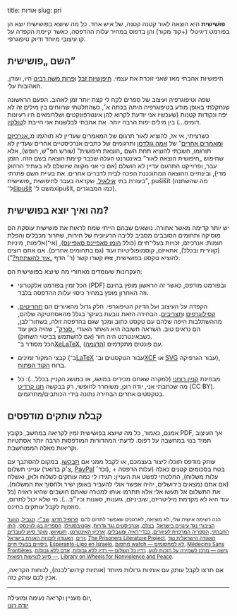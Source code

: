 title: אודות
slug: pri

**פוּשִׁישִׁית** היא הוצאה לאור קטנה קטנה, של איש אחד. כל מה שיוצא בפושישית יוצא הן בפורמט דיגיטלי (+קוד מקור) והן בדפוס במחיר עלות ההדפסה, כאשר קיימת הקפדה על קו עיצובי מיוחד ודיוק טיפוגרפי.



## השם „פושישית”

חיפושיות אהבתי מאז שאני זוכרת את עצמי. [חיפושיות זבל](https://he.wikipedia.org/wiki/%D7%97%D7%99%D7%A4%D7%95%D7%A9%D7%99%D7%AA_%D7%96%D7%91%D7%9C) ו[פרות משה רבינו](https://he.wikipedia.org/wiki/%D7%9E%D7%95%D7%A9%D7%99%D7%AA_%D7%94%D7%A9%D7%91%D7%A2) היו, ועודן, האהובות עלי.

שפה וטיפוגרפיה ועיצוב של ספרים לקח לי קצת יותר זמן לאהוב. הפעם הראשונה שנתקלתי באופן מודע בטיפוגרפיה היתה בכתה א׳, כשהחלטתי שרווחים בין מילים זה לא יפה ונקודות קטנות (שעכשיו אני יודעת לקרוא להן אינטרפונקטים ושלרומאים היו רעיונות דומים…) בין מילים יפות הרבה יותר. את אהבתי לבלשנות אני חייבת ל<a href="http://en.wikipedia.org/wiki/Languages_of_Arda">טולקין</a>.

כשרציתי, אי אז, להוציא לאור תרגום של המאמרים שעדיין לא תורגמו מ„<a href="http://en.wikipedia.org/wiki/Anarchism_and_Other_Essays">אנרכיזם ומאמרים אחרים</a>” של <a href="http://en.wikipedia.org/wiki/Emma_Goldman">אמה גולדמן</a> ותרגומים של כתבים אנרכיסטיים אחרים שעדיין לא תורגמו, חשבתי להוציא תחת השם „הוצאת חיפושית” (שורש חפ״ש, חופש), אלא שחיפוש „חיפושית הוצאה לאור” באינטרנט העלה שכבר קיימת הוצאה בשם הזה. הזמן עבר, ופרוייקט התרגום עדיין לא הושלם (אם כי אני מקווה שיושלם לא בעתיד הרחוק מדי), ובינתיים ההוצאה המתוככנת הפכה לבית לדברים אחרים. את בעיית השם פתרתי בעזרת בתי <a href="http://twitter.com/Lulitroll">אילאיל</a>, שקראה בעבר לחיפושית „פושישית”, pušišít (מה שהשתנה ל־<a href="http://twitter.com/Lulitroll/status/22468796915">šipušít</a> משם ל־xipušít, כמו המבוגרים).



## מה ואיך יוצא בפושישית?

יש יותר קדימה מאשר אחורה. נושאים שבהם הייתי שמח לראות את פושישית עוסקת הם מוסיקה ותחומים הסובבים מסביב לליבה הרעיונית של חירות, שחרור מכבלים והפלת חומות: אנרכיזם, זכויות בעלי־חיים (כולל <a href="http://en.wikipedia.org/wiki/Homo_sapiens_sapiens">הומו סאפיינס סאפיינס</a>), (אי־)אלימות, מיניות (קווירית ובכלל), אתאיזם, קוסמופוליטיות ועוד (גם בתחומים אחרים). אם אתם רוצים להוציא טקסט בפושישית, <strike>צרו</strike> קִשרו קשר (ר׳ הדף „<a href="?page_id=20">איך להשתתף?</a>”).

העקרונות שעומדים מאחורי מה שיוצא בפושישית הם:

* הכל זמין בפורמט אלקטרוני (PDF) ובפורמט מודפס, כאשר זה הראשון מופץ בחינם וזה האחרון מופץ במחיר כיסוי עלות ההדפסה בלבד.

* הקפדה על העיצוב ועל הדיוק הטיפוגרפי. חלק גדול מהאיורים הם <a href="http://en.wikipedia.org/wiki/Engraving">תחריטים</a>, <a href="http://en.wikipedia.org/wiki/Woodcut">קסילוגרפים</a> ו<a href="http://en.wikipedia.org/wiki/Etching">תצריבים</a>. הבחירה הזאת נובעת בעיקר בגלל מהאסתטיקה שלהם, מההשתלבות היפה שלהם עם טקסט כתוב ומכך שגם בהדפסה זולה, בשחור־לבן, הם נראים טוב. השראה חשובה היא האתר האגדי „<a href="http://snark.co.il/">סנרק</a>”, שהיה כאן עוד כשבאינטרנט היה חור (אם להשתמש בביטוי השחוק).<br />
הכל מסודר ב־<a href="http://scripts.sil.org/XeTeX">XeLaTeX</a>, עם פונטים מתקדמים (<a href="http://nitens.org/taraborelli/latex">הדגמה</a>).

* קבצי המקור זמינים (ב־<a href="http://en.wikipedia.org/wiki/LaTeX">LaTeX</a> עבור הטקסטים וב־<a href="http://en.wikipedia.org/wiki/XCF_(file_format)">XCF</a> או [SVG](https://he.wikipedia.org/wiki/SVG) עבור הגרפיקה), ברוח <a href="http://en.wikipedia.org/wiki/Open_source">הקוד הפתוח</a>.

* מבחינת <a href="http://en.wikipedia.org/wiki/Intellectual_property">קניין רוחני</a> (למקרה שאתם מכירים במושג, או במושג הקניין בכלל…): כל מה שכתבתי אני, יודה רונן, משוחרר לחופשי, רק בבקשה [תנו קרדיט](https://creativecommons.org/licenses/by/4.0/) (CC BY). בטקסטים אחרים הבחירה נתונה בידי הכותבים/מתרגמים.



<h2 id="presajxoj">קבלת עותקים מודפסים</h2>

אמנם, כאמור, כל מה שיוצא בפושישית זמין לקריאה במחשב, כקובץ PDF, אך העיצוב תמיד בנוי במחשבה על דפוס. לדעתי המהדורות המודפסות הרבה יותר אסתטיות וקריאות מאלה הממוחשבת.

עותק מודפס תוכלו ליצור בעצמכם, או לקבל ממני אם [תבקשו](http://me.digitalwords.net/). במקום להסתבך עם ענייני תשלום (צ׳ק בדואר, <a href="https://www.paypal.com/">PayPal</a> וכד׳), בטח בסכומים קטנים כאלה (עלות הדפסה + עלות משלוח), החלטתי לפשט את העניין: תגידו לי כמה עותקים לשלוח ולאן, ואשלח (אם אתם נמצאים בירושלים, יהיה אפשר אולי להעביר באופן ישיר ולחסוך את המשלוח). את התשלום אל תעשו אלי אלא תתרמו אותו למטרה שאתם חושבים שהיא ראויה (כל עוד היא לא מקדמת מיליטריזם, שוביניזם, גזענות, סוגנות וכיו״ב…). מי שלא יכול לתרום, מוזמןת לקבל עותקים בחינם.

<small>הנה רשימה אישית שלי, לא מוציאה, לארגונים שאפשר לתרום להם: <a href="http://www.newprofile.org/">פרופיל חדש</a>, <a href="http://free.org.il/">שב״י</a>, <a href="http://www.ginger.org.il/">זנגביל</a>, <a href="http://www.stoptorture.org.il/">הוועד הציבורי נגד עינויים בישראל</a>, <a href="http://www.btselem.org/">בצלם</a>, <a href="http://www.awalls.org/">אנרכיסטים נגד גדרות</a>, <a href="http://activestills.org/">אקטיבסטילז</a>, <a href="http://maritbenisrael.wordpress.com/%d7%a1%d7%a4%d7%a8%d7%99%d7%99%d7%aa-%d7%92%d7%9f-%d7%9c%d7%95%d7%99%d7%a0%d7%a1%d7%a7%d7%99/">הספריה בגן לווינסקי</a>, <a href="http://www.mtzedek.org.il/abouttav.asp">התו החברתי</a>, <a href="http://www.clfb.org.il/">הספריה המרכזית לעיוורים, כבדי־ראיה ומוגבלים</a>, <a href="http://www.archive.org/">ארכיון האינטרנט</a>, <a href="http://www.taayush.org/">תעאיוש</a>, <a href="http://www.hotline.org.il/">מוקד סיוע לעובדים זרים</a>, <a href="http://www.acri.org.il/">האגודה לזכויות האזרח בישראל</a>, <a href="http://www.prisonersliteratureproject.com/">The Prisoners Literature Project</a>, <a href="http://www.isav.org.il/">האגודה הישראלית נגד ניסויים בבעלי חיים</a>, <a href="http://esperanto.org.il/">Esperanto-Ligo en Israelo</a>, <a href="http://www.machsomwatch.org/">מחסום watch — לא למחסומים</a>, <a href="http://www.msf.org/">Médecins Sans Frontières</a>, <a href="http://www.gisha.org/">גישה — מרכז לשמירה על הזכות לנוע</a>, <a href="http://www.allforpeace.org/">רדיו כל השלום — רדיו ללא גבולות</a>, <a href="http://he.humans-without-borders.org/">אדם ללא גבולות — סיוע לנגישות רפואית</a>, <a href="http://www.lownp.com/">Library on Wheels for Nonviolence and Peace</a>.</small>

אם תרצו לקבל עותק עם אותיות גדולות מיוחד (אותיות קידוש־לבנה), לנוחות הקריאה, אכין לכם עותק כזה.

-------

יום מעניין וקריאה נעימה ומועילה,  
[יודה רונן](http://me.digitalwords.net/)

